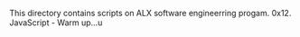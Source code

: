 This directory contains scripts on ALX software engineerring progam. 0x12. JavaScript - Warm up...u
